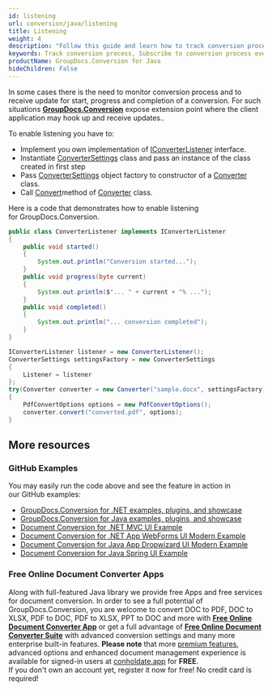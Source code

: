 ```yaml
---
id: listening
url: conversion/java/listening
title: Listening
weight: 4
description: "Follow this guide and learn how to track conversion process by subscribing to specific events of GroupDocs.Conversion for Java API."
keywords: Track conversion process, Subscribe to conversion process events
productName: GroupDocs.Conversion for Java
hideChildren: False
---
```

In some cases there is the need to monitor conversion process and to receive update for start, progress and completion of a conversion. For such situations [**GroupDocs.Conversion**](https://products.groupdocs.com/conversion/java) expose extension point where the client application may hook up and receive updates.. 

To enable listening you have to:

*   Implement you own implementation of [IConverterListener](https://apireference.groupdocs.com/conversion/java/com.groupdocs.conversion.reporting/IConverterListener) interface.
*   Instantiate [ConverterSettings](https://apireference.groupdocs.com/conversion/java/com.groupdocs.conversion/ConverterSettings) class and pass an instance of the class created in first step
*   Pass [ConverterSettings](https://apireference.groupdocs.com/conversion/java/com.groupdocs.conversion/ConverterSettings) object factory to constructor of a [Converter](https://apireference.groupdocs.com/conversion/java/com.groupdocs.conversion/Converter) class.
*   Call [Convert](https://apireference.groupdocs.com/java/conversion/com.groupdocs.conversion/Converter#convert(java.lang.String,%20com.groupdocs.conversion.options.convert.ConvertOptions))method of [Converter](https://apireference.groupdocs.com/conversion/java/com.groupdocs.conversion/Converter) class.

Here is a code that demonstrates how to enable listening for GroupDocs.Conversion.

```java
public class ConverterListener implements IConverterListener
{
    public void started()
    {
        System.out.println("Conversion started...");
    }
    public void progress(byte current)
    {
        System.out.println($"... " + current + "% ...");
    }
    public void completed()
    {
        System.out.println("... conversion completed");
    }
}
```

```java
IConverterListener listener = new ConverterListener();
ConverterSettings settingsFactory = new ConverterSettings
{
    Listener = listener
};
try(Converter converter = new Converter("sample.docx", settingsFactory))
{
    PdfConvertOptions options = new PdfConvertOptions();
    converter.convert("converted.pdf", options);
}
```

## More resources
### GitHub Examples
You may easily run the code above and see the feature in action in our GitHub examples:
*   [GroupDocs.Conversion for .NET examples, plugins, and showcase](https://github.com/groupdocs-conversion/GroupDocs.Conversion-for-.NET)    
*   [GroupDocs.Conversion for Java examples, plugins, and showcase](https://github.com/groupdocs-conversion/GroupDocs.Conversion-for-Java)    
*   [Document Conversion for .NET MVC UI Example](https://github.com/groupdocs-conversion/GroupDocs.Conversion-for-.NET-MVC)     
*   [Document Conversion for .NET App WebForms UI Modern Example](https://github.com/groupdocs-conversion/GroupDocs.Conversion-for-.NET-WebForms)    
*   [Document Conversion for Java App Dropwizard UI Modern Example](https://github.com/groupdocs-conversion/GroupDocs.Conversion-for-Java-Dropwizard)    
*   [Document Conversion for Java Spring UI Example](https://github.com/groupdocs-conversion/GroupDocs.Conversion-for-Java-Spring)   

### Free Online Document Converter Apps
Along with full-featured Java library we provide free Apps and free services for document conversion.
In order to see a full potential of GroupDocs.Conversion, you are welcome to convert DOC to PDF, DOC to XLSX, PDF to DOC, PDF to XLSX, PPT to DOC and more with **[Free Online Document Converter App](https://products.groupdocs.app/conversion)** or get a full advantage of **[Free Online Document Converter Suite](https://conholdate.app/features/document-converter-online)** with advanced conversion settings and many more enterprise built-in features.
**Please note** that more [premium features](https://conholdate.app/features), advanced options and enhanced document management experience is available for signed-in users at [conholdate.app](https://conholdate.app/) for **FREE**.  
If you don't own an account yet, register it now for free! No credit card is required!
